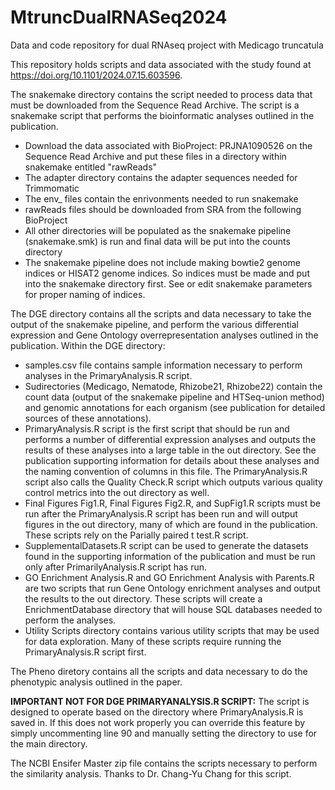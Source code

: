 # MtruncDualRNASeq2024
Data and code repository for dual RNAseq project with Medicago truncatula

This repository holds scripts and data associated with the study found at https://doi.org/10.1101/2024.07.15.603596.

The snakemake directory contains the script needed to process data that must be downloaded from the Sequence Read Archive. The script is a snakemake script that performs the bioinformatic analyses outlined in the publication.
- Download the data associated with BioProject: PRJNA1090526 on the Sequence Read Archive and put these files in a directory within snakemake entitled "rawReads"
- The adapter directory contains the adapter sequences needed for Trimmomatic
- The env_ files contain the enrivonments needed to run snakemake
- rawReads files should be downloaded from SRA from the following BioProject
- All other directories will be populated as the snakemake pipeline (snakemake.smk) is run and final data will be put into the counts directory
- The snakemake pipeline does not include making bowtie2 genome indices or HISAT2 genome indices. So indices must be made and put into the snakemake directory first. See or edit snakemake parameters for proper naming of indices.

The DGE directory contains all the scripts and data necessary to take the output of the snakemake pipeline, and perform the various differential expression and Gene Ontology overrepresentation analyses outlined in the publication. Within the DGE directory:
- samples.csv file contains sample information necessary to perform analyses in the PrimaryAnalysis.R script.
- Sudirectories (Medicago, Nematode, Rhizobe21, Rhizobe22) contain the count data (output of the snakemake pipeline and HTSeq-union method) and genomic annotations for each organism (see publication for detailed sources of these annotations).
- PrimaryAnalysis.R script is the first script that should be run and performs a number of differential expression analyses and outputs the results of these analyses into a large table in the out directory. See the publication supporting information for details about these analyses and the naming convention of columns in this file. The PrimaryAnalysis.R script also calls the Quality Check.R script which outputs various quality control metrics into the out directory as well.
- Final Figures Fig1.R, Final Figures Fig2.R, and SupFig1.R scripts must be run after the PrimaryAnalysis.R script has been run and will output figures in the out directory, many of which are found in the publication. These scripts rely on the Parially paired t test.R script.
- SupplementalDatasets.R script can be used to generate the datasets found in the supporting information of the publication and must be run only after PrimarilyAnalysis.R script has run.
- GO Enrichment Analysis.R and GO Enrichment Analysis with Parents.R are two scripts that run Gene Ontology enrichment analyses and output the results to the out directory. These scripts will create a EnrichmentDatabase directory that will house SQL databases needed to perform the analyses.
- Utility Scripts directory contains various utility scripts that may be used for data exploration. Many of these scripts require running the PrimaryAnalysis.R script first.

The Pheno diretory contains all the scripts and data necessary to do the phenotypic analysis outlined in the paper.

**IMPORTANT NOT FOR DGE PRIMARYANALYSIS.R SCRIPT:** The script is designed to operate based on the directory where PrimaryAnalysis.R is saved in. If this does not work properly you can override this feature by simply uncommenting line 90 and manually setting the directory to use for the main directory.

The NCBI Ensifer Master zip file contains the scripts necessary to perform the similarity analysis. Thanks to Dr. Chang-Yu Chang for this script.
